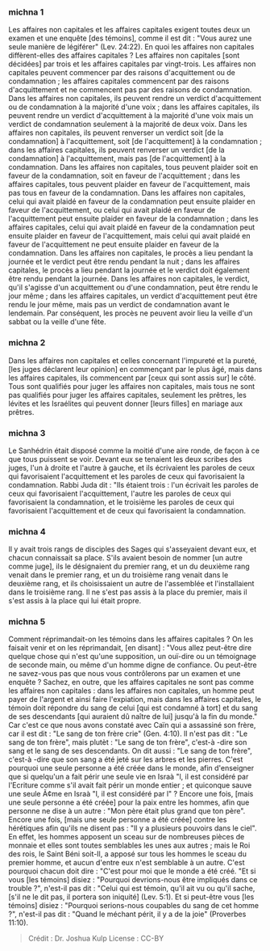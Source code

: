 
### michna 1
Les affaires non capitales et les affaires capitales exigent toutes deux un examen et une enquête [des témoins], comme il est dit : "Vous aurez une seule manière de légiférer" (Lev. 24:22). En quoi les affaires non capitales diffèrent-elles des affaires capitales ? Les affaires non capitales [sont décidées] par trois et les affaires capitales par vingt-trois. Les affaires non capitales peuvent commencer par des raisons d'acquittement ou de condamnation ; les affaires capitales commencent par des raisons d'acquittement et ne commencent pas par des raisons de condamnation. Dans les affaires non capitales, ils peuvent rendre un verdict d'acquittement ou de condamnation à la majorité d'une voix ; dans les affaires capitales, ils peuvent rendre un verdict d'acquittement à la majorité d'une voix mais un verdict de condamnation seulement à la majorité de deux voix. Dans les affaires non capitales, ils peuvent renverser un verdict soit [de la condamnation] à l'acquittement, soit [de l'acquittement] à la condamnation ; dans les affaires capitales, ils peuvent renverser un verdict [de la condamnation] à l'acquittement, mais pas [de l'acquittement] à la condamnation. Dans les affaires non capitales, tous peuvent plaider soit en faveur de la condamnation, soit en faveur de l'acquittement ; dans les affaires capitales, tous peuvent plaider en faveur de l'acquittement, mais pas tous en faveur de la condamnation. Dans les affaires non capitales, celui qui avait plaidé en faveur de la condamnation peut ensuite plaider en faveur de l'acquittement, ou celui qui avait plaidé en faveur de l'acquittement peut ensuite plaider en faveur de la condamnation ; dans les affaires capitales, celui qui avait plaidé en faveur de la condamnation peut ensuite plaider en faveur de l'acquittement, mais celui qui avait plaidé en faveur de l'acquittement ne peut ensuite plaider en faveur de la condamnation. Dans les affaires non capitales, le procès a lieu pendant la journée et le verdict peut être rendu pendant la nuit ; dans les affaires capitales, le procès a lieu pendant la journée et le verdict doit également être rendu pendant la journée. Dans les affaires non capitales, le verdict, qu'il s'agisse d'un acquittement ou d'une condamnation, peut être rendu le jour même ; dans les affaires capitales, un verdict d'acquittement peut être rendu le jour même, mais pas un verdict de condamnation avant le lendemain. Par conséquent, les procès ne peuvent avoir lieu la veille d'un sabbat ou la veille d'une fête.

### michna 2
Dans les affaires non capitales et celles concernant l'impureté et la pureté, [les juges déclarent leur opinion] en commençant par le plus âgé, mais dans les affaires capitales, ils commencent par [ceux qui sont assis sur] le côté. Tous sont qualifiés pour juger les affaires non capitales, mais tous ne sont pas qualifiés pour juger les affaires capitales, seulement les prêtres, les lévites et les Israélites qui peuvent donner [leurs filles] en mariage aux prêtres.

### michna 3
Le Sanhédrin était disposé comme la moitié d'une aire ronde, de façon à ce que tous puissent se voir. Devant eux se tenaient les deux scribes des juges, l'un à droite et l'autre à gauche, et ils écrivaient les paroles de ceux qui favorisaient l'acquittement et les paroles de ceux qui favorisaient la condamnation. Rabbi Juda dit :  "Ils étaient trois : l'un écrivait les paroles de ceux qui favorisaient l'acquittement, l'autre les paroles de ceux qui favorisaient la condamnation, et le troisième les paroles de ceux qui favorisaient l'acquittement et de ceux qui favorisaient la condamnation.

### michna 4
Il y avait trois rangs de disciples des Sages qui s'asseyaient devant eux, et chacun connaissait sa place. S'ils avaient besoin de nommer [un autre comme juge], ils le désignaient du premier rang, et un du deuxième rang venait dans le premier rang, et un du troisième rang venait dans le deuxième rang, et ils choisissaient un autre de l'assemblée et l'installaient dans le troisième rang. Il ne s'est pas assis à la place du premier, mais il s'est assis à la place qui lui était propre.

### michna 5
Comment réprimandait-on les témoins dans les affaires capitales ? On les faisait venir et on les réprimandait, [en disant] : "Vous allez peut-être dire quelque chose qui n'est qu'une supposition, un ouï-dire ou un témoignage de seconde main, ou même d'un homme digne de confiance.  Ou peut-être ne savez-vous pas que nous vous contrôlerons par un examen et une enquête ? Sachez, en outre, que les affaires capitales ne sont pas comme les affaires non capitales : dans les affaires non capitales, un homme peut payer de l'argent et ainsi faire l'expiation, mais dans les affaires capitales, le témoin doit répondre du sang de celui [qui est condamné à tort] et du sang de ses descendants [qui auraient dû naître de lui] jusqu'à la fin du monde." Car c'est ce que nous avons constaté avec Caïn qui a assassiné son frère, car il est dit : "Le sang de ton frère crie" (Gen. 4:10).  Il n'est pas dit : "Le sang de ton frère", mais plutèt : "Le sang de ton frère", c'est-à -dire son sang et le sang de ses descendants. On dit aussi : "Le sang de ton frère", c'est-à -dire que son sang a été jeté sur les arbres et les pierres. C'est pourquoi une seule personne a été créée dans le monde, afin d'enseigner que si quelqu'un a fait périr une seule vie en Israà "l, il est considéré par l'Ecriture comme s'il avait fait périr un monde entier ; et quiconque sauve une seule Ã¢me en Israà "l, il est considéré par l" ? Encore une fois, [mais une seule personne a été créée] pour la paix entre les hommes, afin que personne ne dise à un autre : "Mon père était plus grand que ton père". Encore une fois, [mais une seule personne a été créée] contre les hérétiques afin qu'ils ne disent pas : "Il y a plusieurs pouvoirs dans le ciel". En effet, les hommes apposent un sceau sur de nombreuses pièces de monnaie et elles sont toutes semblables les unes aux autres ; mais le Roi des rois, le Saint Béni soit-Il, a apposé sur tous les hommes le sceau du premier homme, et aucun d'entre eux n'est semblable à un autre. C'est pourquoi chacun doit dire : "C'est pour moi que le monde a été créé. "Et si vous [les témoins] disiez : "Pourquoi devrions-nous être impliqués dans ce trouble ?", n'est-il pas dit : "Celui qui est témoin, qu'il ait vu ou qu'il sache, [s'il ne le dit pas, il portera son iniquité] (Lev. 5:1). Et si peut-être vous [les témoins] disiez : "Pourquoi serions-nous coupables du sang de cet homme ?", n'est-il pas dit : "Quand le méchant périt, il y a de la joie" (Proverbes 11:10).

>Crédit : Dr. Joshua Kulp
>License : CC-BY